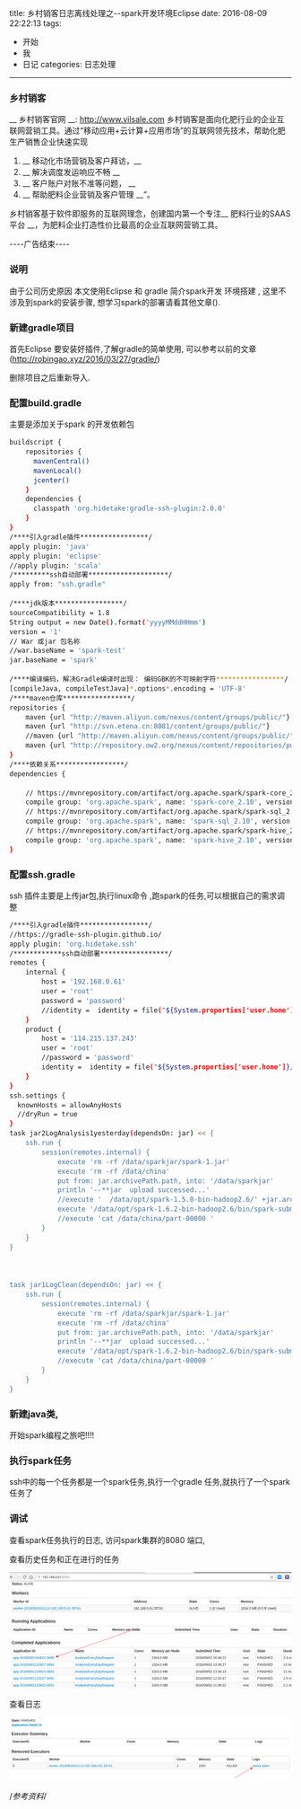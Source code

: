 title: 乡村销客日志离线处理之--spark开发环境Eclipse
date: 2016-08-09 22:22:13
tags:
- 开始
- 我
- 日记
categories: 日志处理
---

### 乡村销客
__ 乡村销客官网 __: http://www.vilsale.com 
乡村销客是面向化肥行业的企业互联网营销工具。通过“移动应用+云计算+应用市场”的互联网领先技术，帮助化肥生产销售企业快速实现  
<!-- more -->
1. __ 移动化市场营销及客户拜访，__  
1. __ 解决调度发运响应不畅  __  
1. __ 客户账户对账不准等问题， __  
1. __ 帮助肥料企业营销及客户管理 __”。 

乡村销客基于软件即服务的互联网理念，创建国内第一个专注__ 肥料行业的SAAS平台 __，为肥料企业打造性价比最高的企业互联网营销工具。
 
----广告结束----

### 说明
由于公司历史原因 
本文使用Eclipse 和 gradle 简介spark开发 环境搭建 , 这里不涉及到spark的安装步骤,
想学习spark的部署请看其他文章().

### 新建gradle项目
首先Eclipse 要安装好插件,了解gradle的简单使用, 可以参考以前的文章(http://robingao.xyz/2016/03/27/gradle/)

删除项目之后重新导入.

### 配置build.gradle 

主要是添加关于spark 的开发依赖包

```bash
buildscript {
	repositories {
	  mavenCentral()
	  mavenLocal()
	  jcenter()
	}	
	dependencies {
	  classpath 'org.hidetake:gradle-ssh-plugin:2.0.0'
	}
}
/****引入gradle插件*****************/
apply plugin: 'java'
apply plugin: 'eclipse'
//apply plugin: 'scala'
/*********ssh自动部署********************/
apply from: "ssh.gradle"

/****jdk版本*****************/
sourceCompatibility = 1.8
String output = new Date().format('yyyyMMddHHmm')
version = '1'
// War 或jar 包名称
//war.baseName = 'spark-test'
jar.baseName = 'spark'

/****编译编码，解决Gradle编译时出现： 编码GBK的不可映射字符*****************/
[compileJava, compileTestJava]*.options*.encoding = 'UTF-8'
/****maven仓库*****************/
repositories {
	maven {url "http://maven.aliyun.com/nexus/content/groups/public/"}
    maven {url "http://svn.etena.cn:8081/content/groups/public/"}
    //maven {url "http://maven.aliyun.com/nexus/content/groups/public/"}
    maven {url "http://repository.ow2.org/nexus/content/repositories/public/"}
}
/****依赖关系*****************/
dependencies {

    // https://mvnrepository.com/artifact/org.apache.spark/spark-core_2.10
	compile group: 'org.apache.spark', name: 'spark-core_2.10', version: '1.6.2'
	// https://mvnrepository.com/artifact/org.apache.spark/spark-sql_2.11
	compile group: 'org.apache.spark', name: 'spark-sql_2.10', version: '1.6.2'
    // https://mvnrepository.com/artifact/org.apache.spark/spark-hive_2.10
	compile group: 'org.apache.spark', name: 'spark-hive_2.10', version: '1.6.2'	
}
```

### 配置ssh.gradle

ssh 插件主要是上传jar包,执行linux命令 ,跑spark的任务,可以根据自己的需求调整

```bash
/****引入gradle插件*****************/
//https://gradle-ssh-plugin.github.io/
apply plugin: 'org.hidetake.ssh'
/************ssh自动部署*****************/
remotes {
    internal {
        host = '192.168.0.61'
        user = 'root'
        password = 'password'
        //identity =  identity = file("${System.properties['user.home']}/.ssh/test/id_rsa")
    }
    product {
        host = '114.215.137.243'
        user = 'root'
        //password = 'password'
        identity =  identity = file("${System.properties['user.home']}/.ssh/id_rsa")
    }
}
ssh.settings {
  knownHosts = allowAnyHosts
  //dryRun = true
}
task jar2LogAnalysis1yesterday(dependsOn: jar) << {
    ssh.run {
        session(remotes.internal) {
        	execute 'rm -rf /data/sparkjar/spark-1.jar'
        	execute 'rm -rf /data/china'
            put from: jar.archivePath.path, into: '/data/sparkjar'
            println '--**jar  upload successed...'
            //execute '  /data/opt/spark-1.5.0-bin-hadoop2.6/' +jar.archiveName + ' '
			execute '/data/opt/spark-1.6.2-bin-hadoop2.6/bin/spark-submit  --name "WordCount"  --master spark://192.168.0.61:7077 --executor-memory 1G --class et.log.vis.WordCount  /data/sparkjar/spark-1.jar hdfs:///user/root/access.log  /data/china ' 
        	//execute 'cat /data/china/part-00000 '
        }
    }
}



task jar1LogClean(dependsOn: jar) << {
    ssh.run {
        session(remotes.internal) {
        	execute 'rm -rf /data/sparkjar/spark-1.jar'
        	execute 'rm -rf /data/china'
            put from: jar.archivePath.path, into: '/data/sparkjar'
            println '--**jar  upload successed...'
			execute '/data/opt/spark-1.6.2-bin-hadoop2.6/bin/spark-submit  --name "LogNginxClean"  --master spark://192.168.0.61:7077 --executor-memory 1G --class et.log.vis.LogNginxClean  /data/sparkjar/spark-1.jar hdfs:///user/root/access.log  /data/china ' 
        	//execute 'cat /data/china/part-00000 '
        }
    }
}


```

### 新建java类,

开始spark编程之旅吧!!!!

### 执行spark任务

ssh中的每一个任务都是一个spark任务,执行一个gradle 任务,就执行了一个spark任务了

### 调试

查看spark任务执行的日志, 访问spark集群的8080 端口, 

查看历史任务和正在进行的任务

![查看任务](/uploads/sparklog1.png "查看任务") 

查看日志

![查看日志](/uploads/sparklog2.png "查看日志") 


/*参考资料*/
